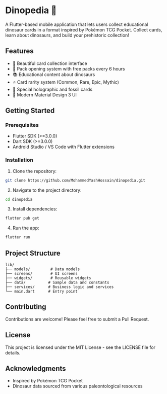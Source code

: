 # Dinopedia 🦖

A Flutter-based mobile application that lets users collect educational dinosaur cards in a format inspired by Pokémon TCG Pocket. Collect cards, learn about dinosaurs, and build your prehistoric collection!

## Features

- 📱 Beautiful card collection interface
- 🎴 Pack opening system with free packs every 6 hours
- 📚 Educational content about dinosaurs
- ⭐ Card rarity system (Common, Rare, Epic, Mythic)
- 💫 Special holographic and fossil cards
- 🎨 Modern Material Design 3 UI

## Getting Started

### Prerequisites

- Flutter SDK (>=3.0.0)
- Dart SDK (>=3.0.0)
- Android Studio / VS Code with Flutter extensions

### Installation

1. Clone the repository:
```bash
git clone https://github.com/MohammedYashHossain/dinopedia.git
```

2. Navigate to the project directory:
```bash
cd dinopedia
```

3. Install dependencies:
```bash
flutter pub get
```

4. Run the app:
```bash
flutter run
```

## Project Structure

```
lib/
├── models/         # Data models
├── screens/        # UI screens
├── widgets/        # Reusable widgets
├── data/          # Sample data and constants
├── services/      # Business logic and services
└── main.dart      # Entry point
```

## Contributing

Contributions are welcome! Please feel free to submit a Pull Request.

## License

This project is licensed under the MIT License - see the LICENSE file for details.

## Acknowledgments

- Inspired by Pokémon TCG Pocket
- Dinosaur data sourced from various paleontological resources 

